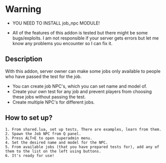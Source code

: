 # Warning
* YOU NEED TO INSTALL job_npc MODULE!

* All of the features of this addon is tested but there might be some bugs/exploits. I am not responsible if your server gets errors but let me know any problems you encounter so I can fix it.

## Description
  With this addon, server owner can make some jobs only available to people who have passed the test for the job.

* You can create job NPC's, which you can set name and model of.
* Create your own test for any job and prevent players from choosing these jobs without passing the test.
* Create multiple NPC's for different jobs.

## How to set up?
	1. From shared.lua, set up tests. There are examples, learn from them.
	2. Spawn the Job NPC from Q panel.
	3. Press ALT+E to open superadmin menu.
	4. Set the desired name and model for the NPC.
	5. From available jobs (that you have prepared tests for), add any of them to the list on the left using buttons.
	6. It's ready for use!


